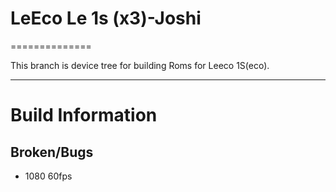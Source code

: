# LeEco Le 1s (x3)-Joshi
==============

This branch is device tree for building Roms for Leeco 1S(eco).

---

# Build Information

## Broken/Bugs

* 1080 60fps
